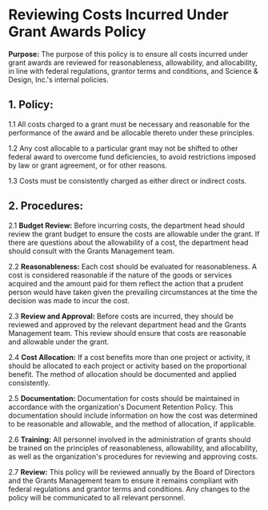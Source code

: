 # Reviewing Costs Incurred Under Grant Awards Policy

**Purpose:** The purpose of this policy is to ensure all costs incurred under grant awards are reviewed for reasonableness, allowability, and allocability, in line with federal regulations, grantor terms and conditions, and Science & Design, Inc.'s internal policies.

## **1. Policy:**

1.1 All costs charged to a grant must be necessary and reasonable for the performance of the award and be allocable thereto under these principles.

1.2 Any cost allocable to a particular grant may not be shifted to other federal award to overcome fund deficiencies, to avoid restrictions imposed by law or grant agreement, or for other reasons.

1.3 Costs must be consistently charged as either direct or indirect costs.

## **2. Procedures:**

2.1 **Budget Review:** Before incurring costs, the department head should review the grant budget to ensure the costs are allowable under the grant. If there are questions about the allowability of a cost, the department head should consult with the Grants Management team.

2.2 **Reasonableness:** Each cost should be evaluated for reasonableness. A cost is considered reasonable if the nature of the goods or services acquired and the amount paid for them reflect the action that a prudent person would have taken given the prevailing circumstances at the time the decision was made to incur the cost.

2.3 **Review and Approval:** Before costs are incurred, they should be reviewed and approved by the relevant department head and the Grants Management team. This review should ensure that costs are reasonable and allowable under the grant.

2.4 **Cost Allocation:** If a cost benefits more than one project or activity, it should be allocated to each project or activity based on the proportional benefit. The method of allocation should be documented and applied consistently.

2.5 **Documentation:** Documentation for costs should be maintained in accordance with the organization's Document Retention Policy. This documentation should include information on how the cost was determined to be reasonable and allowable, and the method of allocation, if applicable.

2.6 **Training:** All personnel involved in the administration of grants should be trained on the principles of reasonableness, allowability, and allocability, as well as the organization's procedures for reviewing and approving costs.

2.7 **Review:** This policy will be reviewed annually by the Board of Directors and the Grants Management team to ensure it remains compliant with federal regulations and grantor terms and conditions. Any changes to the policy will be communicated to all relevant personnel.
